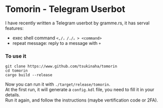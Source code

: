 # Tomorin - Telegram Userbot

I have recently written a Telegram userbot by gramme.rs, it has serval features:
- exec shell command `<,/，/./。> <command>`
- repeat message: reply to a message with `+`

### To use it

```shell
git clone https://www.github.com/tsukinaha/tomorin
cd tomorin
cargo build --release
```

Now you can run it with `./target/release/tomorin`.   
At the first run, it will generate a `config.kdl` file, you need to fill it in your details.    
Run it again, and follow the instructions (maybe vertification code or 2FA).

